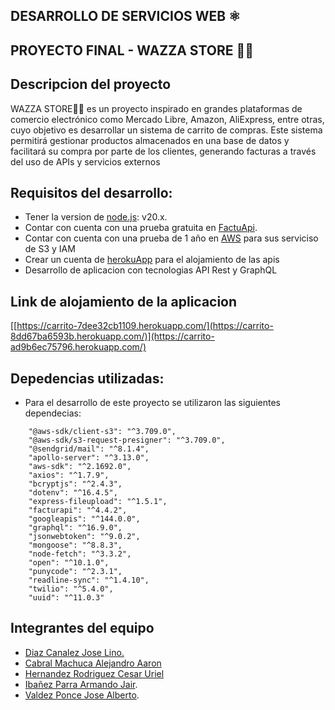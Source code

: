 ## DESARROLLO DE SERVICIOS WEB ⚛️
## PROYECTO FINAL - WAZZA STORE 👻👅
## Descripcion del proyecto

WAZZA STORE👻👅 es un proyecto inspirado en grandes plataformas de comercio electrónico como Mercado Libre, Amazon, 
AliExpress, entre otras, cuyo objetivo es desarrollar un sistema de carrito de compras. 
Este sistema permitirá gestionar productos almacenados en una base de datos y facilitará su compra por parte de los clientes, generando facturas a través del uso de APIs y servicios externos 

## Requisitos del desarrollo:
- Tener la version de [node.js](https://nodejs.org/en/): v20.x.
- Contar con cuenta con una prueba gratuita en [FactuApi](https://www.facturapi.io/).
- Contar con cuenta con una prueba de 1 año en [AWS](https://aws.amazon.com/es/) para sus serviciso de S3 y IAM
- Crear un cuenta de [herokuApp](https://www.heroku.com/) para el alojamiento de las apis
- Desarrollo de aplicacion con tecnologias API Rest y GraphQL 
## Link de alojamiento de la aplicacion 
[[https://carrito-7dee32cb1109.herokuapp.com/](https://carrito-8dd67ba6593b.herokuapp.com/)](https://carrito-ad9b6ec75796.herokuapp.com/)


## Depedencias utilizadas:

- Para el desarrollo de este proyecto se utilizaron las siguientes dependecias:
```
    "@aws-sdk/client-s3": "^3.709.0",
    "@aws-sdk/s3-request-presigner": "^3.709.0",
    "@sendgrid/mail": "^8.1.4",
    "apollo-server": "^3.13.0",
    "aws-sdk": "^2.1692.0",
    "axios": "^1.7.9",
    "bcryptjs": "^2.4.3",
    "dotenv": "^16.4.5",
    "express-fileupload": "^1.5.1",
    "facturapi": "^4.4.2",
    "googleapis": "^144.0.0",
    "graphql": "^16.9.0",
    "jsonwebtoken": "^9.0.2",
    "mongoose": "^8.8.3",
    "node-fetch": "^3.3.2",
    "open": "^10.1.0",
    "punycode": "^2.3.1",
    "readline-sync": "^1.4.10",
    "twilio": "^5.4.0",
    "uuid": "^11.0.3"
```


## Integrantes del equipo
- [Diaz Canalez Jose Lino.](https://github.com/JoseLinoDC)
- [Cabral Machuca Alejandro Aaron](https://github.com/DobleAC)
- [Hernandez Rodriguez Cesar Uriel](https://github.com/cesarurielhr)
- [Ibañez Parra Armando Jair](https://github.com/dev-aj001).
- [Valdez Ponce Jose Alberto](https://github.com/JAVP013).
